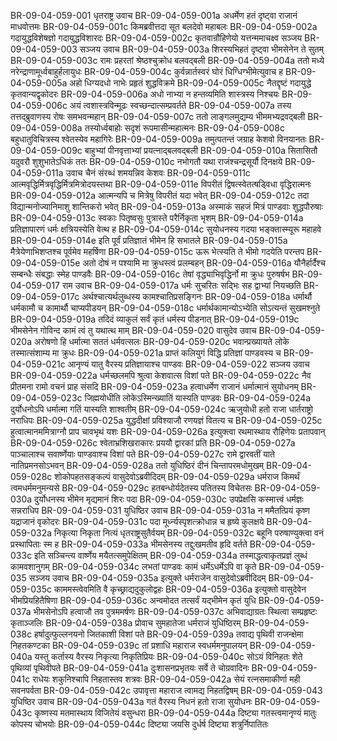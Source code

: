 BR-09-04-059-001	धृतराष्ट्र उवाच
BR-09-04-059-001a	अधर्मेण हतं दृष्ट्वा राजानं माधवोत्तमः
BR-09-04-059-001c	किमब्रवीत्तदा सूत बलदेवो महाबलः
BR-09-04-059-002a	गदायुद्धविशेषज्ञो गदायुद्धविशारदः
BR-09-04-059-002c	कृतवान्रौहिणेयो यत्तन्ममाचक्ष्व सञ्जय
BR-09-04-059-003	सञ्जय उवाच
BR-09-04-059-003a	शिरस्यभिहतं दृष्ट्वा भीमसेनेन ते सुतम्
BR-09-04-059-003c	रामः प्रहरतां श्रेष्ठश्चुक्रोध बलवद्बली
BR-09-04-059-004a	ततो मध्ये नरेन्द्राणामूर्ध्वबाहुर्हलायुधः
BR-09-04-059-004c	कुर्वन्नार्तस्वरं घोरं धिग्धिग्भीमेत्युवाच ह
BR-09-04-059-005a	अहो धिग्यदधो नाभेः प्रहृतं शुद्धविक्रमे
BR-09-04-059-005c	नैतद्दृष्टं गदायुद्धे कृतवान्यद्वृकोदरः
BR-09-04-059-006a	अधो नाभ्या न हन्तव्यमिति शास्त्रस्य निश्चयः
BR-09-04-059-006c	अयं त्वशास्त्रविन्मूढः स्वच्छन्दात्सम्प्रवर्तते
BR-09-04-059-007a	तस्य तत्तद्ब्रुवाणस्य रोषः समभवन्महान्
BR-09-04-059-007c	ततो लाङ्गलमुद्यम्य भीममभ्यद्रवद्बली
BR-09-04-059-008a	तस्योर्ध्वबाहोः सदृशं रूपमासीन्महात्मनः
BR-09-04-059-008c	बहुधातुविचित्रस्य श्वेतस्येव महागिरेः
BR-09-04-059-009a	तमुत्पतन्तं जग्राह केशवो विनयानतः
BR-09-04-059-009c	बाहुभ्यां पीनवृत्ताभ्यां प्रयत्नाद्बलवद्बली
BR-09-04-059-010a	सितासितौ यदुवरौ शुशुभातेऽधिकं ततः
BR-09-04-059-010c	नभोगतौ यथा राजंश्चन्द्रसूर्यौ दिनक्षये
BR-09-04-059-011a	उवाच चैनं संरब्धं शमयन्निव केशवः
BR-09-04-059-011c	आत्मवृद्धिर्मित्रवृद्धिर्मित्रमित्रोदयस्तथा
BR-09-04-059-011e	विपरीतं द्विषत्स्वेतत्षड्विधा वृद्धिरात्मनः
BR-09-04-059-012a	आत्मन्यपि च मित्रेषु विपरीतं यदा भवेत्
BR-09-04-059-012c	तदा विद्यान्मनोज्यानिमाशु शान्तिकरो भवेत्
BR-09-04-059-013a	अस्माकं सहजं मित्रं पाण्डवाः शुद्धपौरुषाः
BR-09-04-059-013c	स्वकाः पितृष्वसुः पुत्रास्ते परैर्निकृता भृशम्
BR-09-04-059-014a	प्रतिज्ञापारणं धर्मः क्षत्रियस्येति वेत्थ ह
BR-09-04-059-014c	सुयोधनस्य गदया भङ्क्तास्म्यूरू महाहवे
BR-09-04-059-014e	इति पूर्वं प्रतिज्ञातं भीमेन हि सभातले
BR-09-04-059-015a	मैत्रेयेणाभिशप्तश्च पूर्वमेव महर्षिणा
BR-09-04-059-015c	ऊरू भेत्स्यति ते भीमो गदयेति परन्तप
BR-09-04-059-015e	अतो दोषं न पश्यामि मा क्रुधस्त्वं प्रलम्बहन्
BR-09-04-059-016a	यौनैर्हार्दैश्च सम्बन्धैः संबद्धाः स्मेह पाण्डवैः
BR-09-04-059-016c	तेषां वृद्ध्याभिवृद्धिर्नो मा क्रुधः पुरुषर्षभ
BR-09-04-059-017	राम उवाच
BR-09-04-059-017a	धर्मः सुचरितः सद्भिः सह द्वाभ्यां नियच्छति
BR-09-04-059-017c	अर्थश्चात्यर्थलुब्धस्य कामश्चातिप्रसङ्गिनः
BR-09-04-059-018a	धर्मार्थौ धर्मकामौ च कामार्थौ चाप्यपीडयन्
BR-09-04-059-018c	धर्मार्थकामान्योऽभ्येति सोऽत्यन्तं सुखमश्नुते
BR-09-04-059-019a	तदिदं व्याकुलं सर्वं कृतं धर्मस्य पीडनात्
BR-09-04-059-019c	भीमसेनेन गोविन्द कामं त्वं तु यथात्थ माम्
BR-09-04-059-020	वासुदेव उवाच
BR-09-04-059-020a	अरोषणो हि धर्मात्मा सततं धर्मवत्सलः
BR-09-04-059-020c	भवान्प्रख्यायते लोके तस्मात्संशाम्य मा क्रुधः
BR-09-04-059-021a	प्राप्तं कलियुगं विद्धि प्रतिज्ञां पाण्डवस्य च
BR-09-04-059-021c	आनृण्यं यातु वैरस्य प्रतिज्ञायाश्च पाण्डवः
BR-09-04-059-022	सञ्जय उवाच
BR-09-04-059-022a	धर्मच्छलमपि श्रुत्वा केशवात्स विशां पते
BR-09-04-059-022c	नैव प्रीतमना रामो वचनं प्राह संसदि
BR-09-04-059-023a	हत्वाधर्मेण राजानं धर्मात्मानं सुयोधनम्
BR-09-04-059-023c	जिह्मयोधीति लोकेऽस्मिन्ख्यातिं यास्यति पाण्डवः
BR-09-04-059-024a	दुर्योधनोऽपि धर्मात्मा गतिं यास्यति शाश्वतीम्
BR-09-04-059-024c	ऋजुयोधी हतो राजा धार्तराष्ट्रो नराधिपः
BR-09-04-059-025a	युद्धदीक्षां प्रविश्याजौ रणयज्ञं वितत्य च
BR-09-04-059-025c	हुत्वात्मानममित्राग्नौ प्राप चावभृथं यशः
BR-09-04-059-026a	इत्युक्त्वा रथमास्थाय रौहिणेयः प्रतापवान्
BR-09-04-059-026c	श्वेताभ्रशिखराकारः प्रययौ द्वारकां प्रति
BR-09-04-059-027a	पाञ्चालाश्च सवार्ष्णेयाः पाण्डवाश्च विशां पते
BR-09-04-059-027c	रामे द्वारवतीं याते नातिप्रमनसोऽभवन्
BR-09-04-059-028a	ततो युधिष्ठिरं दीनं चिन्तापरमधोमुखम्
BR-09-04-059-028c	शोकोपहतसङ्कल्पं वासुदेवोऽब्रवीदिदम्
BR-09-04-059-029a	धर्मराज किमर्थं त्वमधर्ममनुमन्यसे
BR-09-04-059-029c	हतबन्धोर्यदेतस्य पतितस्य विचेतसः
BR-09-04-059-030a	दुर्योधनस्य भीमेन मृद्यमानं शिरः पदा
BR-09-04-059-030c	उपप्रेक्षसि कस्मात्त्वं धर्मज्ञः सन्नराधिप
BR-09-04-059-031	युधिष्ठिर उवाच
BR-09-04-059-031a	न ममैतत्प्रियं कृष्ण यद्राजानं वृकोदरः
BR-09-04-059-031c	पदा मूर्ध्न्यस्पृशत्क्रोधान्न च हृष्ये कुलक्षये
BR-09-04-059-032a	निकृत्या निकृता नित्यं धृतराष्ट्रसुतैर्वयम्
BR-09-04-059-032c	बहूनि परुषाण्युक्त्वा वनं प्रस्थापिताः स्म ह
BR-09-04-059-033a	भीमसेनस्य तद्दुःखमतीव हृदि वर्तते
BR-09-04-059-033c	इति सञ्चिन्त्य वार्ष्णेय मयैतत्समुपेक्षितम्
BR-09-04-059-034a	तस्माद्धत्वाकृतप्रज्ञं लुब्धं कामवशानुगम्
BR-09-04-059-034c	लभतां पाण्डवः कामं धर्मेऽधर्मेऽपि वा कृते
BR-09-04-059-035	सञ्जय उवाच
BR-09-04-059-035a	इत्युक्ते धर्मराजेन वासुदेवोऽब्रवीदिदम्
BR-09-04-059-035c	काममस्त्वेवमिति वै कृच्छ्राद्यदुकुलोद्वहः
BR-09-04-059-036a	इत्युक्तो वासुदेवेन भीमप्रियहितैषिणा
BR-09-04-059-036c	अन्वमोदत तत्सर्वं यद्भीमेन कृतं युधि
BR-09-04-059-037a	भीमसेनोऽपि हत्वाजौ तव पुत्रममर्षणः
BR-09-04-059-037c	अभिवाद्याग्रतः स्थित्वा सम्प्रहृष्टः कृताञ्जलिः
BR-09-04-059-038a	प्रोवाच सुमहातेजा धर्मराजं युधिष्ठिरम्
BR-09-04-059-038c	हर्षादुत्फुल्लनयनो जितकाशी विशां पते
BR-09-04-059-039a	तवाद्य पृथिवी राजन्क्षेमा निहतकण्टका
BR-09-04-059-039c	तां प्रशाधि महाराज स्वधर्ममनुपालयन्
BR-09-04-059-040a	यस्तु कर्तास्य वैरस्य निकृत्या निकृतिप्रियः
BR-09-04-059-040c	सोऽयं विनिहतः शेते पृथिव्यां पृथिवीपते
BR-09-04-059-041a	दुःशासनप्रभृतयः सर्वे ते चोग्रवादिनः
BR-09-04-059-041c	राधेयः शकुनिश्चापि निहतास्तव शत्रवः
BR-09-04-059-042a	सेयं रत्नसमाकीर्णा मही सवनपर्वता
BR-09-04-059-042c	उपावृत्ता महाराज त्वामद्य निहतद्विषम्
BR-09-04-059-043	युधिष्ठिर उवाच
BR-09-04-059-043a	गतं वैरस्य निधनं हतो राजा सुयोधनः
BR-09-04-059-043c	कृष्णस्य मतमास्थाय विजितेयं वसुन्धरा
BR-09-04-059-044a	दिष्ट्या गतस्त्वमानृण्यं मातुः कोपस्य चोभयोः
BR-09-04-059-044c	दिष्ट्या जयसि दुर्धर्ष दिष्ट्या शत्रुर्निपातितः

